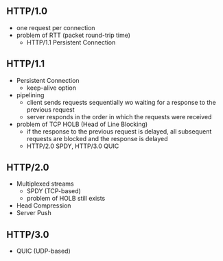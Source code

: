 ## HTTP/1.0
  - one request per connection
  - problem of RTT (packet round-trip time)
    - HTTP/1.1 Persistent Connection

## HTTP/1.1
  - Persistent Connection
    - keep-alive option
  - pipelining
    - client sends requests sequentially wo waiting for a response to the previous request
    - server responds in the order in which the requests were received
  - problem of TCP HOLB (Head of Line Blocking)
    - if the response to the previous request is delayed, all subsequent requests are blocked and the response is delayed
    - HTTP/2.0 SPDY, HTTP/3.0 QUIC

## HTTP/2.0
  - Multiplexed streams
    - SPDY (TCP-based)
    - problem of HOLB still exists
  - Head Compression
  - Server Push

## HTTP/3.0
  - QUIC (UDP-based)
